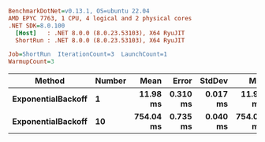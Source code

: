 ``` ini

BenchmarkDotNet=v0.13.1, OS=ubuntu 22.04
AMD EPYC 7763, 1 CPU, 4 logical and 2 physical cores
.NET SDK=8.0.100
  [Host]   : .NET 8.0.0 (8.0.23.53103), X64 RyuJIT
  ShortRun : .NET 8.0.0 (8.0.23.53103), X64 RyuJIT

Job=ShortRun  IterationCount=3  LaunchCount=1  
WarmupCount=3  

```
|             Method | Number |      Mean |    Error |   StdDev |       Min |       Max | Allocated |
|------------------- |------- |----------:|---------:|---------:|----------:|----------:|----------:|
| **ExponentialBackoff** |      **1** |  **11.98 ms** | **0.310 ms** | **0.017 ms** |  **11.96 ms** |  **11.99 ms** |     **533 B** |
| **ExponentialBackoff** |     **10** | **754.04 ms** | **0.735 ms** | **0.040 ms** | **754.00 ms** | **754.08 ms** |         **-** |
